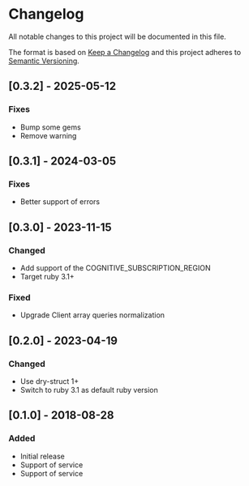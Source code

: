 # Changelog
All notable changes to this project will be documented in this file.

The format is based on [Keep a Changelog](http://keepachangelog.com/en/1.0.0/)
and this project adheres to [Semantic Versioning](http://semver.org/spec/v2.0.0.html).

## [0.3.2] - 2025-05-12
### Fixes
- Bump some gems
- Remove warning

## [0.3.1] - 2024-03-05
### Fixes
- Better support of errors

## [0.3.0] - 2023-11-15
### Changed
- Add support of the COGNITIVE_SUBSCRIPTION_REGION
- Target ruby 3.1+

### Fixed
- Upgrade Client array queries normalization

## [0.2.0] - 2023-04-19
### Changed
- Use dry-struct 1+
- Switch to ruby 3.1 as default ruby version

## [0.1.0] - 2018-08-28
### Added
- Initial release
- Support of <translation> service
- Support of <detect> service
